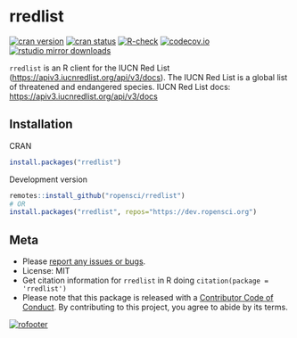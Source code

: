 rredlist
========



[![cran version](https://www.r-pkg.org/badges/version/rredlist)](https://cran.r-project.org/package=rredlist)
[![cran status](https://badges.cranchecks.info/worst/rredlist.svg)](https://cran.r-project.org/web/checks/check_results_rredlist.html)
[![R-check](https://github.com/ropensci/rredlist/actions/workflows/R-check.yml/badge.svg)](https://github.com/ropensci/rredlist/actions/workflows/R-check.yml)
[![codecov.io](https://codecov.io/github/ropensci/rredlist/coverage.svg?branch=master)](https://codecov.io/github/ropensci/rredlist?branch=master)
[![rstudio mirror downloads](https://cranlogs.r-pkg.org/badges/rredlist)](https://github.com/r-hub/cranlogs.app)

`rredlist` is an R client for the IUCN Red List (https://apiv3.iucnredlist.org/api/v3/docs). The IUCN Red List is a global list of threatened and endangered species. IUCN Red List docs: https://apiv3.iucnredlist.org/api/v3/docs

## Installation

CRAN


```r
install.packages("rredlist")
```

Development version


```r
remotes::install_github("ropensci/rredlist")
# OR
install.packages("rredlist", repos="https://dev.ropensci.org")
```

## Meta

* Please [report any issues or bugs](https://github.com/ropensci/rredlist/issues).
* License: MIT
* Get citation information for `rredlist` in R doing `citation(package = 'rredlist')`
* Please note that this package is released with a [Contributor Code of Conduct](https://ropensci.org/code-of-conduct/). By contributing to this project, you agree to abide by its terms.

[![rofooter](https://ropensci.org/public_images/github_footer.png)](https://ropensci.org)

[token]: https://apiv3.iucnredlist.org/api/v3/token
[redlistr]: https://github.com/red-list-ecosystem/redlistr

